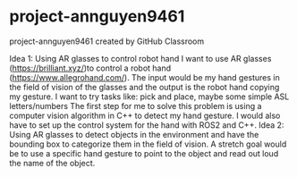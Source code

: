 # project-annguyen9461
project-annguyen9461 created by GitHub Classroom

Idea 1: Using AR glasses to control robot hand
I want to use AR glasses (https://brilliant.xyz/)to control a robot hand (https://www.allegrohand.com/). The input would be my hand gestures in the field of vision of the glasses and the output is the robot hand copying my gesture. I want to try tasks like: pick and place, maybe some simple ASL letters/numbers 
The first step for me to solve this problem is using a computer vision algorithm in C++ to detect my hand gesture. I would also have to set up the control system for the hand with ROS2 and C++.
Idea 2: Using AR glasses to detect objects in the environment and have the bounding box to categorize them in the field of vision. A stretch goal would be to use a specific hand gesture to point to the object and read out loud the name of the object.
